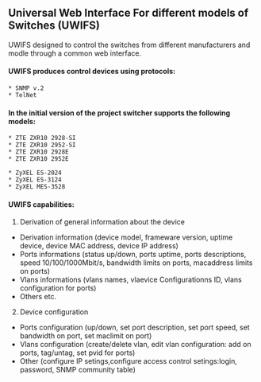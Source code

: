 ## Universal Web Interface For different models of Switches (UWIFS) 


UWIFS designed to control the switches from different manufacturers and modle through a common web interface.

#### UWIFS produces control devices using protocols:

	* SNMP v.2
	* TelNet

#### In the initial version of the project switcher supports the following models:

	* ZTE ZXR10 2928-SI
	* ZTE ZXR10 2952-SI
	* ZTE ZXR10 2928E
	* ZTE ZXR10 2952E

	* ZyXEL ES-2024
	* ZyXEL ES-3124
	* ZyXEL MES-3528

#### UWIFS capabilities:

 1. Derivation of general information about the device
   * Derivation information (device model, frameware version, uptime device, device MAC address, device IP address)
   * Ports informations (status up/down, ports uptime, ports descriptions, speed 10/100/1000Mbit/s, bandwidth limits on ports, macaddress limits on ports)
   * Vlans informations (vlans names, vlaevice Configurationns ID, vlans configuration for ports)
   * Others etc. 
 2. Device configuration
   * Ports configuration (up/down, set port description, set port speed, set bandwidth on port, set maclimit on port)
   * Vlans configuration (create/delete vlan, edit vlan configuration: add on ports, tag/untag, set pvid for ports)
   * Other (configure IP setings,configure access control setings:login, password, SNMP community table)

   